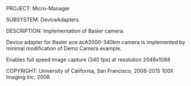 PROJECT:       Micro-Manager

SUBSYSTEM:     DeviceAdapters

DESCRIPTION:   Implementation of Basler camera.
                
Device adapter for Basler ace acA2000-340km camera is implemented by minimal modification of Demo Camera example. 
             
Enables full speed image capture (340 fps) at resolution 2048x1088

COPYRIGHT:     University of California, San Francisco, 2006-2015
               100X Imaging Inc, 2008 
